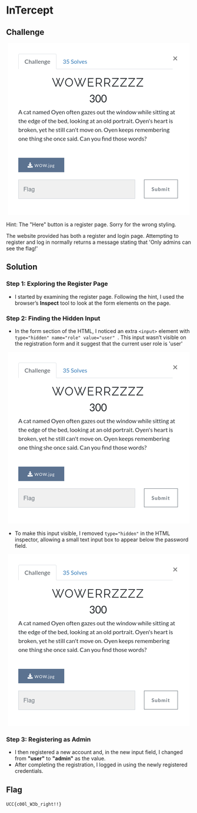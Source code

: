# InTercept

## Challenge

<p align= "center">
  <img src = "https://github.com/batricha/CTF-Writeups/blob/main/RTWH4.0/Steganography/WOWERRZZZZ/wowerrzzzz1.png" alt="Challenge Image">
</p>

Hint: The "Here" button is a register page. Sorry for the wrong styling. <br>

The website provided has both a register and login page. Attempting to register and log in normally returns a message stating that 'Only admins can see the flag!'


## Solution
### Step 1: Exploring the Register Page
- I started by examining the register page. Following the hint, I used the browser’s **Inspect** tool to look at the form elements on the page.

### Step 2: Finding the Hidden Input
- In the form section of the HTML, I noticed an extra `<input>` element with `type="hidden" name="role" value="user" `. This input wasn’t visible on the registration form and it suggest that the current user role is 'user'

<p align= "center">
  <img src = "https://github.com/batricha/CTF-Writeups/blob/main/RTWH4.0/Steganography/WOWERRZZZZ/wowerrzzzz1.png" alt="Challenge Image">
</p>

- To make this input visible, I removed `type="hidden"` in the HTML inspector, allowing a small text input box to appear below the password field.

<p align= "center">
  <img src = "https://github.com/batricha/CTF-Writeups/blob/main/RTWH4.0/Steganography/WOWERRZZZZ/wowerrzzzz1.png" alt="Challenge Image">
</p>

### Step 3: Registering as Admin
- I then registered a new account and, in the new input field, I changed from **"user"** to **"admin"** as the value.
- After completing the registration, I logged in using the newly registered credentials.


## Flag
`UCC{c00l_W3b_right!!}`  
